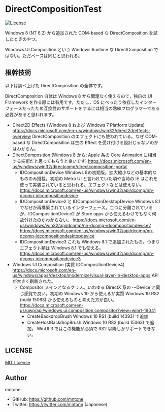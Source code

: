 # DirectCompositionTest

[![License](https://img.shields.io/github/license/mntone/DirectCompositionTest.svg?style=flat-square)](https://github.com/mntone/DirectCompositionTest/blob/master/LICENSE.txt)

Windows 8 (NT 6.2) から追加された COM-based な DirectComposition を試したときのやつ。

Windows.UI.Composition という Windows Runtime な DirectComposition ではない。ただベースは同じと思われる。

## 根幹技術

以下は調べ上げた DirectComposition の全体です。

DirectComposition 自体は Windows 8 から問題なく使えるので，独自の UI Framework を作る際には有用です。ただし，OS にべったり依存したインターフェースだったため互換性のサポートをするには相当の熟練プログラマーである必要があると思われます。

- Direct2D Effects (Windows 8 および Windows 7 Platform Update)
  https://docs.microsoft.com/en-us/windows/win32/direct2d/effects-overview
  DirectComposition のエフェクトにも使われている。なぜ COM-based な DirectComposition は生の Effect を受け付ける設計じゃないのかはわからん。
- DirectComposition (Windows 8 から; Apple 系の Core Animation に相当する技術だと思ってもらうと良いです)
  https://docs.microsoft.com/en-us/windows/win32/directcomp/directcomposition-portal
  - IDCompositionDevice
    Windows 8の初期版。拡大縮小などの基本的なもののみ搭載。初期の Metro UI と言われていた頃や当時の IE はこれを使って実装されていると思われる。エフェクトなどは使えない。
    https://docs.microsoft.com/en-us/windows/win32/api/dcomp/nn-dcomp-idcompositiondevice
  - IDCompositionDevice2 と IDCompositionDesktopDevice
    Windows 8.1 でなぜか再構築されているインターフェース。二つに分離されているが，IDCompositionDevice2 が Store apps から使えるわけでもなく何故分けたのかわからない。
    https://docs.microsoft.com/en-us/windows/win32/api/dcomp/nn-dcomp-idcompositiondevice2
    https://docs.microsoft.com/en-us/windows/win32/api/dcomp/nn-dcomp-idcompositiondesktopdevice
  - IDCompositionDevice3
    これも Windows 8.1 で追加されたもの。つまりエフェクト類は Windows 8.1 でも使える。
    https://docs.microsoft.com/en-us/windows/win32/api/dcomp/nn-dcomp-idcompositiondevice3
- Windows.UI.Composition (実質 IDCompositionDevice4)
  https://docs.microsoft.com/en-us/windows/apps/desktop/modernize/visual-layer-in-desktop-apps
  API が大きく刷新された。
  - Compositor
    メインとなるクラス。いわゆる DirectX 系の 〜Device と同じ感覚で良い。初期の Windows 10 から使えるが実質 Windows 10 RS2 (build 15063) から使えるものと考えた方が良い。
    https://docs.microsoft.com/en-us/uwp/api/windows.ui.composition.compositor?view=winrt-19041
    - CreateBackdropBrush
      Windows 10 RS1 (build 14393) で追加
    - CreateHostBackdropBrush
      Windows 10 RS2 (build 15063) で追加。
      WinUI 3 ではこの機能が必須で RS2 以降しかサポートできない。


## LICENSE

[MIT License](https://github.com/mntone/DirectCompositionTest/blob/master/LICENSE.txt)


## Author

mntone
- GitHub: https://github.com/mntone
- Twitter: https://twitter.com/mntone (Japanese)
